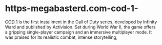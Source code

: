# https-megabasterd.com-cod-1-
[COD 1](https://megabasterd.com/cod-1/) is the first installment in the Call of Duty series, developed by Infinity Ward and published by Activision. Set during World War II, the game offers a gripping single-player campaign and an immersive multiplayer mode. It was praised for its realistic combat, intense storytelling,
